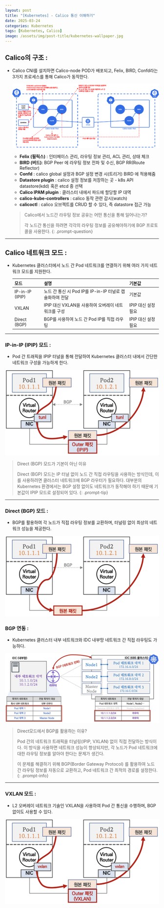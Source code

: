 ```yaml
---
layout: post
title: "[Kubernetes] - Calico 통신 이해하기"
date: 2025-03-24
categories: Kubernetes 
tags: [Kubernetes, Calico]
image: /assets/img/post-title/kubernetes-wallpaper.jpg
---
```


## Calico의 구조 :
- Calico CNI를 설치하면 Calico-node POD가 배포되고, Felix, BIRD, Confd라는 3가지 프로세스를 통해 Calico가 동작한다.

  ![Calico 통신 구조](/assets/img/post/kubernetes/Calico%20통신%20구조.png)

  - **Felix (필릭스)** : 인터페이스 관리, 라우팅 정보 관리, ACL 관리, 상태 체크
  - **BIRD (버드)**: BGP Peer 에 라우팅 정보 전파 및 수신, BGP RR(Route Reflector)
  - **Confd** : calico global 설정과 BGP 설정 변경 시(트리거) BIRD 에 적용해줌
  - **Datastore plugin** : calico 설정 정보를 저장하는 곳 - k8s API datastore(kdd) 혹은 etcd 중 선택
  - **Calico IPAM plugin** : 클러스터 내에서 파드에 할당할 IP 대역
  - **calico-kube-controllers** : calico 동작 관련 감시(watch)
  - **calicoctl** : calico 오브젝트를 CRUD 할 수 있다, 즉 datastore 접근 가능

  > Calico에서 노드간 라우팅 정보 공유는 어떤 통신을 통해 일어나는가?
  >
  > 각 노드간 통신을 하려면 각각의 라우팅 정보를 공유해야하기에 BGP 프로토콜을 사용한다.
  {: .prompt-question}

---

## Calico 네트워크 모드 :
- Kubernetes 클러스터에서 노드 간 Pod 네트워크를 연결하기 위해 여러 가지 네트워크 모드를 지원한다.

  |모드|설명|기본값|
  |------|------|------|
  |IP-in-IP (IPIP)|노드 간 통신 시 Pod IP를 IP-in-IP 터널로 캡슐화하여 전달|기본값|
  |VXLAN|IPIP 대신 VXLAN을 사용하여 오버레이 네트워크를 구성|IPIP 대신 설정 필요|
  |Direct (BGP)|BGP를 사용하여 노드 간 Pod IP를 직접 라우팅|IPIP 대신 설정 필요|

---

### IP-in-IP (IPIP) 모드 :
- Pod 간 트래픽을 IPIP 터널을 통해 전달하여 Kubernetes 클러스터 내에서 간단한 네트워크 구성을 가능하게 한다.

![ipip 모드 통신 구조](/assets/img/post/kubernetes/ipip%20모드%20통신%20구조.png)

> Direct (BGP) 모드가 기본이 아닌 이유
> 
> Direct (BGP) 모드는 IP 터널 없이 노드 간 직접 라우팅을 사용하는 방식인데, 이를 사용하려면 클러스터 네트워크에 BGP 라우터가 필요하다.
> 대부분의 Kubernetes 환경에서는 BGP 설정 없이도 네트워크가 동작해야 하기 때문에 기본값이 IPIP 모드로 설정되어 있다.
{: .prompt-tip}

---

### Direct (BGP) 모드 :
- BGP를 활용하여 각 노드가 직접 라우팅 정보를 교환하며, 터널링 없이 최상의 네트워크 성능을 제공한다.

![direct 모드 통신구조](/assets/img/post/kubernetes/direct%20모드%20통신%20구조.png)

### BGP 연동 :
- Kubernetes 클러스터 내부 네트워크와 IDC 내부망 네트워크 간 직접 라우팅도 가능하다.

![direct 모드 bgp 연동](/assets/img/post/kubernetes/direct%20모드%20bgp%20연동.png)

> Direct모드에서 BGP를 활용하는 이유?
> 
> Pod 간의 네트워크 트래픽을 터널링(IPIP, VXLAN) 없이 직접 전달하는 방식이다. 이 방식을 사용하면 네트워크 성능이 향상되지만, 각 노드가 Pod 네트워크에 대한 라우팅 정보를 알아야 한다는 문제가 생긴다.
> 
> 이 문제를 해결하기 위해 BGP(Border Gateway Protocol) 를 활용하여 노드 간 라우팅 정보를 자동으로 교환하고, Pod 네트워크 간 최적의 경로를 설정한다.
{: .prompt-info}

---

### VXLAN 모드 :
- L2 오버레이 네트워크 기술인 VXLAN을 사용하여 Pod 간 통신을 수행하며, BGP 없이도 사용할 수 있다.

![vxlan 모드 통신구조](/assets/img/post/kubernetes/vlxan%20모드%20통신%20구조.png)
